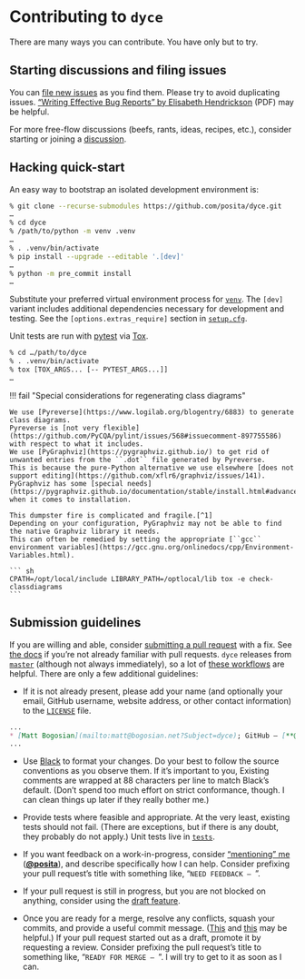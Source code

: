 <!---
  Copyright and other protections apply. Please see the accompanying LICENSE file for
  rights and restrictions governing use of this software. All rights not expressly
  waived or licensed are reserved. If that file is missing or appears to be modified
  from its original, then please contact the author before viewing or using this
  software in any capacity.

  !!!!!!!!!!!!!!!!!!!!!!!!!!!!!!!!!!!!!!!!!!!!!!!!!!!!!!!!!!!!!!!!!!!!
  !!!!!!!!!!!!!!! IMPORTANT: READ THIS BEFORE EDITING! !!!!!!!!!!!!!!!
  !!!!!!!!!!!!!!!!!!!!!!!!!!!!!!!!!!!!!!!!!!!!!!!!!!!!!!!!!!!!!!!!!!!!
  Please keep each sentence on its own unwrapped line.
  It looks like crap in a text editor, but it has no effect on rendering, and it allows much more useful diffs.
  Thank you!
-->

# Contributing to ``dyce``

There are many ways you can contribute.
You have only but to try.

## Starting discussions and filing issues

You can [file new issues](https://github.com/posita/dyce/issues) as you find them.
Please try to avoid duplicating issues.
[“Writing Effective Bug Reports” by Elisabeth Hendrickson](http://testobsessed.com/wp-content/uploads/2011/07/webr.pdf) (PDF) may be helpful.

For more free-flow discussions (beefs, rants, ideas, recipes, etc.), consider starting or joining a [discussion](https://github.com/posita/numerary/discussions).

<!--
## Posting on StackExchange

If you’re so inclined, feel free to post on StackExchange (e.g., in [RPG](https://rpg.stackexchange.com/) or [Math](https://math.stackexchange.com/)), and tag the question with ``dyce``.
Feel free to at-mention ``@posita`` as well.
-->

## Hacking quick-start

An easy way to bootstrap an isolated development environment is:

``` sh
% git clone --recurse-submodules https://github.com/posita/dyce.git
…
% cd dyce
% /path/to/python -m venv .venv
…
% . .venv/bin/activate
% pip install --upgrade --editable '.[dev]'
…
% python -m pre_commit install
…
```

Substitute your preferred virtual environment process for [``venv``](https://docs.python.org/3/library/venv.html).
The ``[dev]`` variant includes additional dependencies necessary for development and testing.
See the ``[options.extras_require]`` section in [``setup.cfg``](https://github.com/posita/dyce/blob/v0.4.4/setup.cfg).

Unit tests are run with [pytest](https://docs.pytest.org/) via [Tox](https://tox.readthedocs.org/).

``` sh
% cd …/path/to/dyce
% . .venv/bin/activate
% tox [TOX_ARGS... [-- PYTEST_ARGS...]]
…
```

!!! fail "Special considerations for regenerating class diagrams"

    We use [Pyreverse](https://www.logilab.org/blogentry/6883) to generate class diagrams.
    Pyreverse is [not very flexible](https://github.com/PyCQA/pylint/issues/568#issuecomment-897755586) with respect to what it includes.
    We use [PyGraphviz](https://pygraphviz.github.io/) to get rid of unwanted entries from the ``.dot`` file generated by Pyreverse.
    This is because the pure-Python alternative we use elsewhere [does not support editing](https://github.com/xflr6/graphviz/issues/141).
    PyGraphviz has some [special needs](https://pygraphviz.github.io/documentation/stable/install.html#advanced) when it comes to installation.

    This dumpster fire is complicated and fragile.[^1]
    Depending on your configuration, PyGraphviz may not be able to find the native Graphviz library it needs.
    This can often be remedied by setting the appropriate [``gcc`` environment variables](https://gcc.gnu.org/onlinedocs/cpp/Environment-Variables.html).

    ``` sh
    CPATH=/opt/local/include LIBRARY_PATH=/optlocal/lib tox -e check-classdiagrams
    ```

[^1]:

    It is uncanny how often those two properties are found together.

## Submission guidelines

If you are willing and able, consider [submitting a pull request](https://github.com/posita/dyce/pulls) with a fix.
See [the docs](https://docs.github.com/en/github/collaborating-with-pull-requests/proposing-changes-to-your-work-with-pull-requests/about-pull-requests) if you’re not already familiar with pull requests.
``dyce`` releases from [``master``](https://github.com/posita/dyce/tree/master) (although not always immediately), so a lot of [these workflows](http://scottchacon.com/2011/08/31/github-flow.html#how-we-do-it) are helpful.
There are only a few additional guidelines:

* If it is not already present, please add your name (and optionally your email, GitHub username, website address, or other contact information) to the [``LICENSE``](license.md) file.

```md
...
* [Matt Bogosian](mailto:matt@bogosian.net?Subject=dyce); GitHub – [**@posita**](https://github.com/posita)
...
```

* Use [Black](https://pypi.org/project/black/) to format your changes.
  Do your best to follow the source conventions as you observe them.
  If it’s important to you, Existing comments are wrapped at 88 characters per line to match Black’s default.
  (Don’t spend too much effort on strict conformance, though.
  I can clean things up later if they really bother me.)

* Provide tests where feasible and appropriate.
  At the very least, existing tests should not fail.
  (There are exceptions, but if there is any doubt, they probably do not apply.)
  Unit tests live in [``tests``](https://github.com/posita/dyce/tree/v0.4.4/tests).

* If you want feedback on a work-in-progress, consider [“mentioning” me](https://github.blog/2011-03-23-mention-somebody-they-re-notified/) ([**@posita**](https://github.com/posita)), and describe specifically how I can help.
  Consider prefixing your pull request’s title with something like, “``NEED FEEDBACK – ``”.

* If your pull request is still in progress, but you are not blocked on anything, consider using the [draft feature](https://github.blog/2019-02-14-introducing-draft-pull-requests/).

* Once you are ready for a merge, resolve any conflicts, squash your commits, and provide a useful commit message.
  ([This](https://robots.thoughtbot.com/git-interactive-rebase-squash-amend-rewriting-history) and [this](http://gitready.com/advanced/2009/02/10/squashing-commits-with-rebase.html) may be helpful.)
  If your pull request started out as a draft, promote it by requesting a review.
  Consider prefixing the pull request’s title to something like, “``READY FOR MERGE – ``”.
  I will try to get to it as soon as I can.
